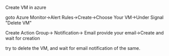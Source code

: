 Create VM in azure

goto Azure Monitor->Alert Rules->Create->Choose Your VM->Under Signal "Delete VM"

Create Action Group-> Notification-> Email provide your email->Create and wait for creation

try to delete the VM, and wait for email notification of the same.
